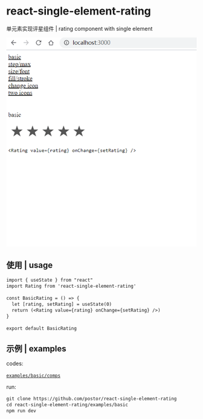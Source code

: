# react-single-element-rating

单元素实现评星组件 | rating component with single element

![screenshot](./screenshot.gif)

## 使用 | usage

```
import { useState } from "react"
import Rating from 'react-single-element-rating'

const BasicRating = () => {
  let [rating, setRating] = useState(0)
  return (<Rating value={rating} onChange={setRating} />)
}

export default BasicRating
```

## 示例 | examples

codes:

[`examples/basic/comps`](./examples/basic/comps)

run:

```
git clone https://github.com/postor/react-single-element-rating
cd react-single-element-rating/examples/basic
npm run dev
```